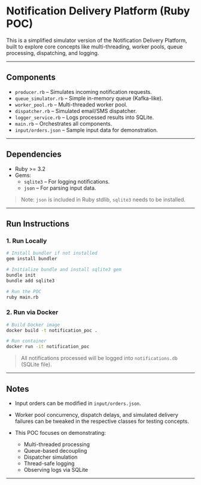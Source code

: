# Notification Delivery Platform (Ruby POC)

This is a simplified simulator version of the Notification Delivery Platform, built to explore core concepts like multi-threading, worker pools, queue processing, dispatching, and logging.

---

## Components

- `producer.rb` – Simulates incoming notification requests.
- `queue_simulator.rb` – Simple in-memory queue (Kafka-like).
- `worker_pool.rb` – Multi-threaded worker pool.
- `dispatcher.rb` – Simulated email/SMS dispatcher.
- `logger_service.rb` – Logs processed results into SQLite.
- `main.rb` – Orchestrates all components.
- `input/orders.json` – Sample input data for demonstration.

---

## Dependencies

- Ruby >= 3.2
- Gems:
  - `sqlite3` – For logging notifications.
  - `json` – For parsing input data.

> Note: `json` is included in Ruby stdlib, `sqlite3` needs to be installed.

---

## Run Instructions

### 1. Run Locally

```bash
# Install bundler if not installed
gem install bundler

# Initialize bundle and install sqlite3 gem
bundle init
bundle add sqlite3

# Run the POC
ruby main.rb
````

### 2. Run via Docker

```bash
# Build Docker image
docker build -t notification_poc .

# Run container
docker run -it notification_poc
```

> All notifications processed will be logged into `notifications.db` (SQLite file).

---

## Notes

* Input orders can be modified in `input/orders.json`.
* Worker pool concurrency, dispatch delays, and simulated delivery failures can be tweaked in the respective classes for testing concepts.
* This POC focuses on demonstrating:

  * Multi-threaded processing
  * Queue-based decoupling
  * Dispatcher simulation
  * Thread-safe logging
  * Observing logs via SQLite

---

